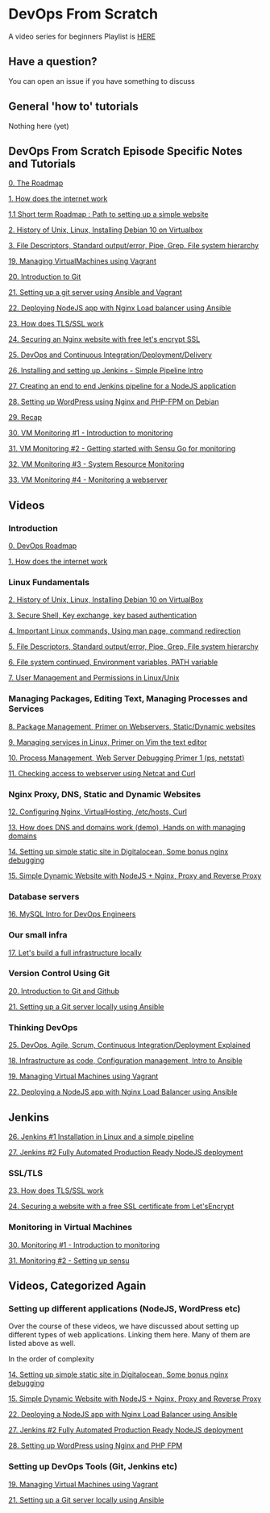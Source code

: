 # DevOps From Scratch

A video series for beginners
Playlist is [HERE](https://www.youtube.com/playlist?list=PLxYCgfC5WpnsAg5LddfjlidAHJNqRUN14)


## Have a question?

You can open an issue if you have something to discuss

## General 'how to' tutorials

Nothing here (yet)


## DevOps From Scratch Episode Specific Notes and Tutorials

[0. The Roadmap](episodes/0-roadmap.md)

[1. How does the internet work](episodes/1-how-does-the-internet-work.md)

[1.1 Short term Roadmap : Path to setting up a simple website](episodes/1.1-short-term-roadmap.md)

[2. History of Unix, Linux, Installing Debian 10 on Virtualbox](episodes/2-unix-linux-installing-debian-10-on-virtualbox.md)

[3. File Descriptors, Standard output/error, Pipe, Grep, File system hierarchy](episodes/5-file-descriptors-standard-out-err-pipe-file-system.md)

[19. Managing VirtualMachines using Vagrant](episodes/19-vagrant-intro.md)

[20. Introduction to Git](episodes/20-Introduction-to-git.md)

[21. Setting up a git server using Ansible and Vagrant](episodes/21-setting-up-git-server-vagrant-ansible.md)

[22. Deploying NodeJS app with Nginx Load balancer using Ansible](episodes/22-nodejs-app-deployment-ansible.md)

[23. How does TLS/SSL work](episodes/23-how-does-ssl-work.md)

[24. Securing an Nginx website with free let's encrypt SSL](episodes/24-securing-nginx-free-ssl-letsencrypt.md)

[25. DevOps and Continuous Integration/Deployment/Delivery](episodes/25-devops-ci-cd.md)

[26. Installing and setting up Jenkins - Simple Pipeline Intro](episodes/26-jenkins-install-first-pipeline.md)

[27. Creating an end to end Jenkins pipeline for a NodeJS application](episodes/27-create-real-life-end-to-end-jenkins-pipeline.md)

[28. Setting up WordPress using Nginx and PHP-FPM on Debian](episodes/28-setting-up-wordpress-nginx-php-fpm.md)

[29. Recap](episodes/29-recap.md)

[30. VM Monitoring #1 - Introduction to monitoring](episodes/30-monitoring-1-infrastructure-monitoring-intro.md)

[31. VM Monitoring #2 - Getting started with Sensu Go for monitoring](episodes/31-monitoring-2-installing-sensu.md)

[32. VM Monitoring #3 - System Resource Monitoring](episodes/32-monitoring-3-resource-usage-monitoring.md)

[33. VM Monitoring #4 - Monitoring a webserver](episodes/33-monitoring-4-webserver-monitoring.md)



## Videos

### Introduction

[0. DevOps Roadmap](https://www.youtube.com/watch?v=adccZNseZm8&list=PLxYCgfC5WpnsAg5LddfjlidAHJNqRUN14&index=1)

[1. How does the internet work](https://www.youtube.com/watch?v=SyPzQrUxmZc&list=PLxYCgfC5WpnsAg5LddfjlidAHJNqRUN14&index=2)

### Linux Fundamentals

[2. History of Unix, Linux, Installing Debian 10 on VirtualBox](https://www.youtube.com/watch?v=vqLyxlcpTP4&list=PLxYCgfC5WpnsAg5LddfjlidAHJNqRUN14&index=3)

[3. Secure Shell, Key exchange, key based authentication](https://www.youtube.com/watch?v=geotLvTpkUM&list=PLxYCgfC5WpnsAg5LddfjlidAHJNqRUN14&index=4)

[4. Important Linux commands, Using man page, command redirection](https://www.youtube.com/watch?v=SzTpQOVSd6s&list=PLxYCgfC5WpnsAg5LddfjlidAHJNqRUN14&index=5)

[5. File Descriptors, Standard output/error, Pipe, Grep, File system hierarchy](https://www.youtube.com/watch?v=dkyIHNWulqA&list=PLxYCgfC5WpnsAg5LddfjlidAHJNqRUN14&index=6)

[6. File system continued, Environment variables, PATH variable](https://www.youtube.com/watch?v=j4EU5sGDW1g&list=PLxYCgfC5WpnsAg5LddfjlidAHJNqRUN14&index=7)

[7. User Management and Permissions in Linux/Unix](https://www.youtube.com/watch?v=hzNF4R20iZY&list=PLxYCgfC5WpnsAg5LddfjlidAHJNqRUN14&index=8)

### Managing Packages, Editing Text, Managing Processes and Services

[8. Package Management, Primer on Webservers, Static/Dynamic websites](https://www.youtube.com/watch?v=tLTTpcxSya8&list=PLxYCgfC5WpnsAg5LddfjlidAHJNqRUN14&index=9)

[9. Managing services in Linux, Primer on Vim the text editor](https://www.youtube.com/watch?v=9MLoUtMbWMA&list=PLxYCgfC5WpnsAg5LddfjlidAHJNqRUN14&index=10)

[10. Process Management, Web Server Debugging Primer 1 (ps, netstat)](https://www.youtube.com/watch?v=pUBJliknmk0&list=PLxYCgfC5WpnsAg5LddfjlidAHJNqRUN14&index=11)

[11. Checking access to webserver using Netcat and Curl](https://www.youtube.com/watch?v=POz6u_0nK6E&list=PLxYCgfC5WpnsAg5LddfjlidAHJNqRUN14&index=12)

### Nginx Proxy, DNS, Static and Dynamic Websites

[12. Configuring Nginx, VirtualHosting, /etc/hosts, Curl](https://www.youtube.com/watch?v=i6NHxKyGI7s&list=PLxYCgfC5WpnsAg5LddfjlidAHJNqRUN14&index=13)

[13. How does DNS and domains work (demo), Hands on with managing domains](https://www.youtube.com/watch?v=pOoOVfh2lI4&list=PLxYCgfC5WpnsAg5LddfjlidAHJNqRUN14&index=14)

[14. Setting up simple static site in Digitalocean, Some bonus nginx debugging](https://www.youtube.com/watch?v=kDcn9npjoPs&list=PLxYCgfC5WpnsAg5LddfjlidAHJNqRUN14&index=15)

[15. Simple Dynamic Website with NodeJS + Nginx, Proxy and Reverse Proxy](https://www.youtube.com/watch?v=6NC5V9gYANs&list=PLxYCgfC5WpnsAg5LddfjlidAHJNqRUN14&index=16)

### Database servers

[16. MySQL Intro for DevOps Engineers](https://www.youtube.com/watch?v=EfJEG0dHQpE&list=PLxYCgfC5WpnsAg5LddfjlidAHJNqRUN14&index=17)

### Our small infra

[17. Let's build a full infrastructure locally](https://www.youtube.com/watch?v=tl3_o0-Myko&list=PLxYCgfC5WpnsAg5LddfjlidAHJNqRUN14&index=18)

### Version Control Using Git

[20. Introduction to Git and Github](https://www.youtube.com/watch?v=uxE2Le64vHk&list=PLxYCgfC5WpnsAg5LddfjlidAHJNqRUN14&index=21)

[21. Setting up a Git server locally using Ansible](https://www.youtube.com/watch?v=HCbc-m2CVVw&list=PLxYCgfC5WpnsAg5LddfjlidAHJNqRUN14&index=22)

### Thinking DevOps

[25. DevOps, Agile, Scrum, Continuous Integration/Deployment Explained](https://www.youtube.com/watch?v=8M1tER06fzs&list=PLxYCgfC5WpnsAg5LddfjlidAHJNqRUN14&index=26)

[18. Infrastructure as code, Configuration management, Intro to Ansible](https://www.youtube.com/watch?v=xT0K0k36pxU&list=PLxYCgfC5WpnsAg5LddfjlidAHJNqRUN14&index=19)

[19. Managing Virtual Machines using Vagrant](https://www.youtube.com/watch?v=Vfoj_nu8cmg&list=PLxYCgfC5WpnsAg5LddfjlidAHJNqRUN14&index=20)

[22. Deploying a NodeJS app with Nginx Load Balancer using Ansible](https://www.youtube.com/watch?v=rrlr3GYlZYw&list=PLxYCgfC5WpnsAg5LddfjlidAHJNqRUN14&index=23)

## Jenkins

[26. Jenkins #1 Installation in Linux and a simple pipeline](https://www.youtube.com/watch?v=ovyIh0Z2NZ0&list=PLxYCgfC5WpnsAg5LddfjlidAHJNqRUN14&index=27)

[27. Jenkins #2 Fully Automated Production Ready NodeJS deployment](https://www.youtube.com/watch?v=KpAKgrBA8mY&list=PLxYCgfC5WpnsAg5LddfjlidAHJNqRUN14&index=28)

### SSL/TLS

[23. How does TLS/SSL work](https://www.youtube.com/watch?v=pc5Xf9uuvwE&list=PLxYCgfC5WpnsAg5LddfjlidAHJNqRUN14&index=24)

[24. Securing a website with a free SSL certificate from Let'sEncrypt](https://www.youtube.com/watch?v=NRJIhc3aQn0&list=PLxYCgfC5WpnsAg5LddfjlidAHJNqRUN14&index=25)

### Monitoring in Virtual Machines

[30. Monitoring #1 - Introduction to monitoring]()

[31. Monitoring #2 - Setting up sensu]()



## Videos, Categorized Again

### Setting up different applications (NodeJS, WordPress etc)

Over the course of these videos, we have discussed about setting up different types of web applications.
Linking them here. Many of them are listed above as well.

In the order of complexity

[14. Setting up simple static site in Digitalocean, Some bonus nginx debugging](https://www.youtube.com/watch?v=kDcn9npjoPs&list=PLxYCgfC5WpnsAg5LddfjlidAHJNqRUN14&index=15)

[15. Simple Dynamic Website with NodeJS + Nginx, Proxy and Reverse Proxy](https://www.youtube.com/watch?v=6NC5V9gYANs&list=PLxYCgfC5WpnsAg5LddfjlidAHJNqRUN14&index=16)

[22. Deploying a NodeJS app with Nginx Load Balancer using Ansible](https://www.youtube.com/watch?v=rrlr3GYlZYw&list=PLxYCgfC5WpnsAg5LddfjlidAHJNqRUN14&index=23)

[27. Jenkins #2 Fully Automated Production Ready NodeJS deployment](https://www.youtube.com/watch?v=KpAKgrBA8mY&list=PLxYCgfC5WpnsAg5LddfjlidAHJNqRUN14&index=28)

[28. Setting up WordPress using Nginx and PHP FPM](https://www.youtube.com/watch?v=BN8lMesmvPw&list=PLxYCgfC5WpnsAg5LddfjlidAHJNqRUN14&index=29)

### Setting up DevOps Tools (Git, Jenkins etc)

[19. Managing Virtual Machines using Vagrant](https://www.youtube.com/watch?v=Vfoj_nu8cmg&list=PLxYCgfC5WpnsAg5LddfjlidAHJNqRUN14&index=20)

[21. Setting up a Git server locally using Ansible](https://www.youtube.com/watch?v=HCbc-m2CVVw&list=PLxYCgfC5WpnsAg5LddfjlidAHJNqRUN14&index=22)



